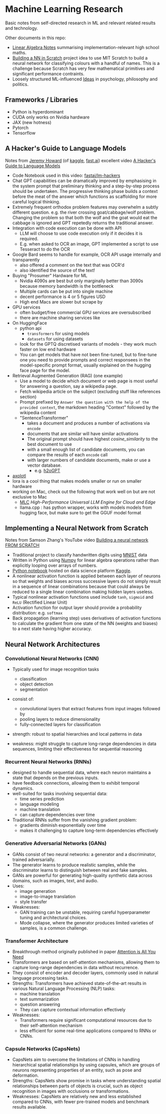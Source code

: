 # Machine Learning Research

Basic notes from self-directed research in ML and relevant related results and technology.

Other documents in this repo:

* [Linear Algebra Notes](linear-algebra.md) summarising implementation-relevant high school maths.  
* [Building a NN in Scratch](scratch-nn.md) project idea to use MIT Scratch to
  build a neural network for classifying colours with a handful of names. This
  is a challenge because Scratch has very few mathematical primitives and
  significant performance contraints.
* Loosely structured ML-influenced [Ideas](ideas.md) in psychology, philosophy and politics.

## Frameworks / Libraries

* Python is hyperdominant
* CUDA only works on Nvidia hardware
* JAX (new hotness)
* Pytorch
* Tensorflow

## A Hacker's Guide to Language Models

Notes from [Jeremy Howard](https://en.wikipedia.org/wiki/Jeremy_Howard_(entrepreneur)) (of [kaggle](https://www.kaggle.com/), [fast.ai](https://fast.ai/))  excellent video [A Hacker's Guide to Language Models](https://www.youtube.com/watch?v=jkrNMKz9pWU)

* Code Notebook used in this video: [fastai/lm-hackers](https://github.com/fastai/lm-hackers)
* Chat GPT capabilities can be dramatically improved by emphasising in the
  system prompt that preliminary thinking and a step-by-step process should be
  undertaken. The progressive thinking phase builds a context before the meat
  of the answer which functions as scaffolding for more careful logical
  thinking.
* Extremely frequent orthodox problem features may overwhelm a subtly different
  question. e.g. the river crossing goat/cabbage/wolf problem. Changing the
  problem so that both the wolf and the goat would eat the cabbage is ignored
  and GPT repetedly returns the traditional answer.
* Integration with code execution can be done with API 
    * LLM will choose to use code execution only if it decides it is required. 
    * E.g. when asked to OCR an image, GPT implemented a script to use
      Tesseract to do the OCR 
* Google Bard seems to handle for example, OCR API usage internally and
  transparently
    * also offered a comment on the text that was OCR'd
    * also identified the source of the text!
* Buying "Prosumer" Hardware for ML
    * Nvidia 4090s are best but only marginally better than 3090s because
      memory bandwidth is the bottleneck
    * Multiple cards can be put into single machine
    * decent performance is 4 or 5 figures USD
    * High end Macs are slower but scrape by
* GPU services
    * often budget/free commercial GPU services are oversubscribed
    * there are machine sharing services like 
* On HuggingFace 
    * python api 
        * `transformers` for using models
        * `datasets` for using datasets
    * look for the GPTQ discretised variants of models - they work much faster
      on low end hardware
    * You can get models that have not been fine-tuned, but to fine-tune one
      you need to provide prompts and correct responsees in the model-specific
      prompt format, usually explained on the hugging face page for the model. 
* Retrieval Augmented Generation (RAG) (one example)
    * Use a model to decide which document or web page is most useful for answering a question, say a wikipedia page.
    * Fetch wikipedia article on the subject (excluding stuff like references section)
    * Prompt prefixed by `Answer the question with the help of the provided context`, the markdown heading "Context" followed by the wikipedia content
    * "SentenceTransformer" 
        * takes a document and produces a number of activations via `encode`
        * documents that are similar will have similar activations
        * The original prompt should have highest _cosine_similarity_ to the best document to use
        * with a small enough list of candidate documents, you can compare the results of each `encode` call
        * with larger numbers of candidate documents, make or use a vector database.
            * e.g. [h2oGPT](https://github.com/h2oai/h2ogpt)
* [axolotl](https://github.com/OpenAccess-AI-Collective/axolotl) 
* lora is a cool thing that makes models smaller or run on smaller hardware
* working on Mac, check out the following that work well on but are not exclusive to Mac
    * [MLC](https://llm.mlc.ai/) _High-Performance Universal LLM Engine for Cloud and Edge_
    * llama.cpp : has python wrapper, works with models models from hugging face, but make sure to get the GGUF model format 

## Implementing a Neural Network from Scratch

Notes from Samson Zhang's YouTube video [Building a neural network FROM SCRATCH](https://www.youtube.com/watch?v=w8yWXqWQYmU) 

* Traditional project to classify handwritten digits using [MNIST](https://en.wikipedia.org/wiki/MNIST_database) data
* Written in Python using [Numpy](https://numpy.org/doc/stable/user/absolute_beginners.html) for linear algebra operations rather than explicitly looping over arrays of numbers.
* [Python notebook](https://www.kaggle.com/code/wwsalmon/simple-mnist-nn-from-scratch-numpy-no-tf-keras) hosted on data science platform [Kaggle](https://www.kaggle.com/). 
* A nonlinear activation function is applied between each layer of neurons so that weights and biases across successive layers do not simply result in a sequence of linear combinations because that could always be reduced to a single linear combination making hidden layers useless. 
* Typical nonlinear activation functions used include `tanh`, `sigmoid` and `ReLU` (Rectified Linear Unit)
* Activation function for output layer should provide a probability distribution: e.g. `softmax` 
* Back propagation (learning step) uses derivatives of activation functions to calculate the gradient from one state of the NN (weights and biases) to a next state having higher accuracy. 


## Neural Network Architectures

### Convolutional Neural Networks (CNN)

* Typically used for image recognition tasks 
    * classification
    * object detection 
    * segmentation
* consist of:
    * convolutional layers that extract features from input images followed by 
    * pooling layers to reduce dimensionality 
    * fully-connected layers for classification

* strength: robust to spatial hierarchies and local patterns in data
* weakness: might struggle to capture long-range dependencies in data sequences, limiting their effectiveness for sequential reasoning


### Recurrent Neural Networks (RNNs)

* designed to handle sequential data, where each neuron maintains a state that depends on the previous inputs. 
* have feedback connections, allowing them to exhibit temporal dynamics.
* well-suited for tasks involving sequential data: 
    * time series prediction
    * language modeling
    * machine translation
    * can capture dependencies over time
* Traditional RNNs suffer from the vanishing gradient problem: 
    * gradients diminish exponentially over time
    * makes it challenging to capture long-term dependencies effectively


### Generative Adversarial Networks (GANs)

* GANs consist of two neural networks: a generator and a discriminator, trained adversarially. 
* The generator learns to produce realistic samples, while the discriminator learns to distinguish between real and fake samples.
* GANs are powerful for generating high-quality synthetic data across domains, such as images, text, and audio. 
* Uses: 
    * image generation
    * image-to-image translation
    * style transfer
* Weaknesses: 
    * GAN training can be unstable, requiring careful hyperparameter tuning and architectural choices. 
    * Mode collapse, where the generator produces limited varieties of samples, is a common challenge.

### Transformer Architecture

* Breakthrough method originally published in paper [Attention is All You Need](https://arxiv.org/abs/1706.03762)
* Transformers are based on self-attention mechanisms, allowing them to capture long-range dependencies in data without recurrence.
* They consist of encoder and decoder layers, commonly used in natural language processing tasks.
* Strengths: Transformers have achieved state-of-the-art results in various Natural Language Processing (NLP) tasks: 
    * machine translation
    * text summarization
    * question answering
    * They can capture contextual information effectively
* Weaknesses: 
    * Transformers require significant computational resources due to their self-attention mechanism 
    * less efficient for some real-time applications compared to RNNs or CNNs.

### Capsule Networks (CapsNets)

* CapsNets aim to overcome the limitations of CNNs in handling hierarchical spatial relationships by using capsules, which are groups of neurons representing properties of an entity, such as pose and deformation.
* Strengths: CapsNets show promise in tasks where understanding spatial relationships between parts of objects is crucial, such as object recognition in images with occlusions or transformations.
* Weaknesses: CapsNets are relatively new and less established compared to CNNs, with fewer pre-trained models and benchmark results available.



